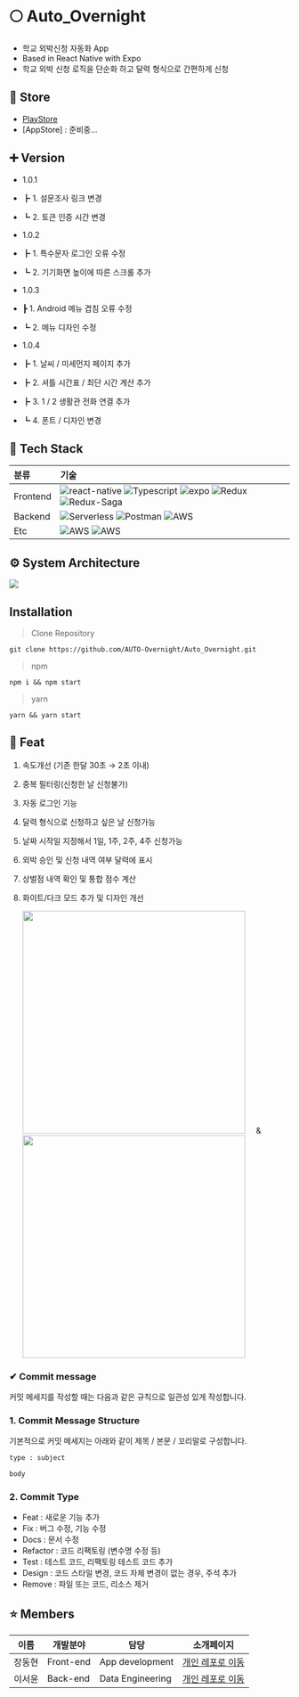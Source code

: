 # **🌕 Auto_Overnight**

- 학교 외박신청 자동화 App
- Based in React Native with Expo
- 학교 외박 신청 로직을 단순화 하고 달력 형식으로 간편하게 신청

## **🛒 Store**

- [PlayStore](https://play.google.com/store/apps/details?id=com.ww8007.AutoOvernight)
- [AppStore] : 준비중...

## **➕ Version**

- 1.0.1
- ┣ 1. 설문조사 링크 변경
- ┗ 2. 토큰 인증 시간 변경

- 1.0.2
- ┣ 1. 특수문자 로그인 오류 수정
- ┗ 2. 기기화면 높이에 따른 스크롤 추가

- 1.0.3
- ┣ 1. Android 메뉴 겹침 오류 수정
- ┗ 2. 메뉴 디자인 수정

- 1.0.4
- ┣ 1. 날씨 / 미세먼지 페이지 추가
- ┣ 2. 셔틀 시간표 / 최단 시간 계산 추가
- ┣ 3. 1 / 2 생활관 전화 연결 추가
- ┗ 4. 폰트 / 디자인 변경

## **🔧 Tech Stack**

| 분류     | 기술                                                                                                                                                                                                                                                                                                                                                                                                                                                                                                      |
| :------- | :-------------------------------------------------------------------------------------------------------------------------------------------------------------------------------------------------------------------------------------------------------------------------------------------------------------------------------------------------------------------------------------------------------------------------------------------------------------------------------------------------------- |
| Frontend | ![react-native](https://img.shields.io/badge/React--Native-61DAFB?style=flat&logo=React&logoColor=black) ![Typescript](https://img.shields.io/badge/TypeScript-3178C6?style=flat&logo=TypeScript&logoColor=black) ![expo](https://img.shields.io/badge/Expo-000?style=flat&logo=Expo&logoColor=white) ![Redux](https://img.shields.io/badge/Redux-764ABC?style=flat&logo=Redux&logoColor=white) ![Redux-Saga](https://img.shields.io/badge/Redux--Saga-999999?style=flat&logo=Redux-Saga&logoColor=white) |
| Backend  | ![Serverless](https://img.shields.io/badge/Serverless-FD5750?style=flat&logo=Serverless&logoColor=white) ![Postman](https://img.shields.io/badge/Postman-FF6C37?style=flat&logo=Postman&logoColor=white) ![AWS](https://img.shields.io/badge/AWS--Lambda-FF9900?style=flat&logo=Amazon-AWS&logoColor=white)                                                                                                                                                                                               |
| Etc      | ![AWS](https://img.shields.io/badge/GitHub-181717?style=flat&logo=GitHub&logoColor=white) ![AWS](https://img.shields.io/badge/VSCode-007ACC?style=flat&logo=Visual-Studio-Code&logoColor=white)                                                                                                                                                                                                                                                                                                           |

## **⚙️ System Architecture**

![](https://images.velog.io/images/ww8007/post/2059a245-6fca-4888-b88f-4aa1161d927c/image.png)

## Installation

> Clone Repository

    git clone https://github.com/AUTO-Overnight/Auto_Overnight.git

> npm

    npm i && npm start

> yarn

    yarn && yarn start

## **📖 Feat**

1. 속도개선 (기존 한달 30초 → 2초 이내)
2. 중복 필터링(신청한 날 신청불가)
3. 자동 로그인 기능
4. 달력 형식으로 신청하고 싶은 날 신청가능
5. 날짜 시작일 지정해서 1일, 1주, 2주, 4주 신청가능
6. 외박 승인 및 신청 내역 여부 달력에 표시
7. 상벌점 내역 확인 및 통합 점수 계산
8. 화이트/다크 모드 추가 및 디자인 개선

   <img src="https://user-images.githubusercontent.com/54137044/132565805-1c4c7deb-8d0d-4dba-8b0d-95eb6fe9f265.png" height="400"/>&nbsp;&nbsp;&nbsp;&nbsp;&nbsp;&&nbsp;&nbsp;&nbsp;&nbsp; <img src="https://user-images.githubusercontent.com/54137044/132566198-7fe561b0-c0ce-4af2-a0fb-303dd9eb635a.png" height="400"/>

### **✔ Commit message**

커밋 메세지를 작성할 때는 다음과 같은 규칙으로 일관성 있게 작성합니다.

### 1. Commit Message Structure

기본적으로 커밋 메세지는 아래와 같이 제목 / 본문 / 꼬리말로 구성합니다.

```xml
type : subject

body

```

### 2. Commit Type

- Feat : 새로운 기능 추가
- Fix : 버그 수정, 기능 수정
- Docs : 문서 수정
- Refactor : 코드 리팩토링 (변수명 수정 등)
- Test : 테스트 코드, 리팩토링 테스트 코드 추가
- Design : 코드 스타일 변경, 코드 자체 변경이 없는 경우, 주석 추가
- Remove : 파일 또는 코드, 리소스 제거

## **⭐️ Members**

| 이름   | 개발분야  | 담당             | 소개페이지                                             |
| ------ | --------- | ---------------- | ------------------------------------------------------ |
| 장동현 | Front-end | App development  | [개인 레포로 이동](https://github.com/ww8007)          |
| 이서윤 | Back-end  | Data Engineering | [개인 레포로 이동](https://github.com/somewheregreeny) |

